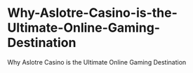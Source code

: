 # Why-Aslotre-Casino-is-the-Ultimate-Online-Gaming-Destination
Why Aslotre Casino is the Ultimate Online Gaming Destination
